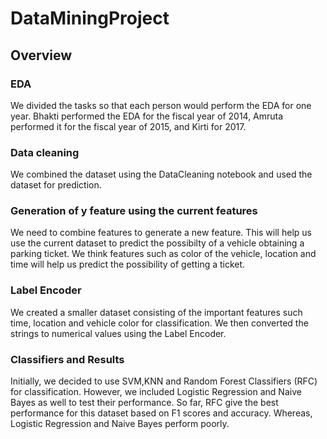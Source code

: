 # DataMiningProject

## Overview

### EDA

We divided the tasks so that each person would perform the EDA for one year. 
Bhakti performed the EDA for the fiscal year of 2014, Amruta performed it for the fiscal year of 2015, and Kirti for 2017.

### Data cleaning
We combined the dataset using the DataCleaning notebook and used the dataset for prediction. 

### Generation of y feature using the current features
We need to combine features to generate a new feature. This will help us use the current dataset to predict the possibilty of a vehicle obtaining a parking ticket. We think features such as color of the vehicle, location and time will help us predict the possibility of getting a ticket. 

### Label Encoder
We created a smaller dataset consisting of the important features such time, location and vehicle color for classification. We then converted the strings to numerical values using the Label Encoder.

### Classifiers and Results
Initially, we decided to use SVM,KNN and Random Forest Classifiers (RFC) for classification. However, we included Logistic Regression and Naive Bayes as well to test their performance. So far, RFC give the best performance for this dataset based on F1 scores and accuracy. Whereas, Logistic Regression and Naive Bayes perform poorly.
